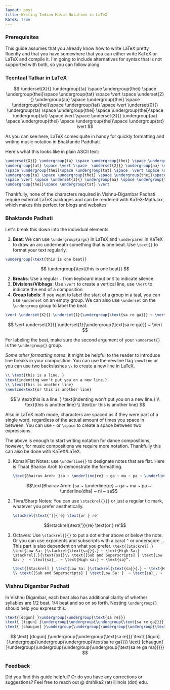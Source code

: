 ```yaml
---
layout: post
title: Writing Indian Music Notation in LaTeX
KaTeX: True
---
```



### Prerequisites

This guide assumes that you already know how to write LaTeX pretty fluently and that you have somewhere that you can either write KaTeX or LaTeX and compile it. I'm going to include alternatives for syntax that is not supported with both, so you can follow along.

### Teentaal Tatkar in LaTeX

$$
\underset{X}{} \undergroup{ta} \space \undergroup{thei} \space \undergroup{thei}\space \undergroup{tat} \space \vert \space  \underset{2}{} \undergroup{aa} \space \undergroup{thei} \space \undergroup{thei}\space \undergroup{tat} \space  \vert \underset{0}{} \undergroup{ta} \space \undergroup{thei} \space \undergroup{thei}\space \undergroup{tat} \space \vert \space \underset{3}{} \undergroup{aa} \space \undergroup{thei} \space \undergroup{thei}\space \undergroup{tat} \vert
$$

As you can see here, LaTeX comes quite in handy for quickly formatting and writing music notation in Bhaktande Paddhati. 

Here's what this looks like in plain ASCII text:

```latex
\underset{X}{} \undergroup{ta} \space \undergroup{thei} \space \undergroup{thei}\space 
\undergroup{tat} \space \vert \space  \underset{2}{} \undergroup{aa} \space \undergroup{thei} 
\space \undergroup{thei}\space \undergroup{tat} \space  \vert \space \underset{0}{} 
\undergroup{ta} \space \undergroup{thei} \space \undergroup{thei}\space \undergroup{tat} 
\space \vert \space \underset{3}{} \undergroup{aa} \space \undergroup{thei} \space 
\undergroup{thei}\space \undergroup{tat} \vert
```

Thankfully, none of the characters required in Vishnu-Digambar Padhati require external LaTeX packages and can be rendered with KaTeX-MathJax, which makes this perfect for blogs and websites!

### Bhaktande Padhati

Let's break this down into the individual elements.

1. **Beat**: We can use `\undergroup{args}` in LaTeX and `\underparen` in KaTeX to draw an arc underneath something that is one beat. Use `\text{}` to format your text regularly.

```latex
\undergroup{\text{this is one beat}}
```

$$
\undergroup{\text{this is one beat}}
$$

2. **Breaks**: Use a regular `-` from keyboard input or `S` to indicate silence. 
3. **Divisions/Vibhags**: Use `\vert` to create a vertical line, use `\Vert` to indicate the end of a composition
4. **Group labels**: If you want to label the start of a group in a taal, you can use `\underset` on an empty group. We can also use `\underset` on the `\undergroup` group to label the beat. 

```latex
\vert \underset{X}{} \underset{1}{\undergroup{\text{sa re ga}}} ~ \vert\vert
```

$$
\vert \underset{X}{} \underset{1}{\undergroup{\text{sa re ga}}} ~ \Vert
$$

For labeling the beat, make sure the second argument of your `\underset{}` is the `\undergroup{}` group.

*Some other formatting notes*: It might be helpful to the reader to introduce line breaks in your composition. You can use the newline flag `\newline` or you can use two backslashes `\\` to create a new line in LaTeX.

```latex
\\ \text{this is a line. } 
\text{indenting won't put you on a new line.}
\\ \text{this is another line} 
\newline\text{or this is another line}
```
$$
\\ \text{this is a line. }
\text{indenting won't put you on a new line.}
\\ \text{this is another line} 
\\ \text{or this is another line}
$$

Also in LaTeX math mode, characters are spaced as if they were part of a single word, regardless of the actual amount of times you space in between. You can use `~` or `\space` to create a space between two expressions.

The above is enough to start writing notation for dance compositions, however, for music compositions we require more notation. Thankfully this can also be done with KaTeX/LaTeX.

1. Komal/Flat Notes: use `\underline{}` to designate notes that are flat. Here is Thaat Bhairav Aroh to demonstrate the formatting.
   ```latex
   \text{Bhairav Aroh: }sa ~ \underline{re} ~ ga ~ ma ~ pa ~ \underline{dha} ~ ni ~ sa
   ```
   $$\text{Bhairav Aroh: }sa ~ \underline{re} ~ ga ~ ma ~ pa ~ \underline{dha} ~ ni ~ sa$$

2. Tivra/Sharp Notes: You can use `\stackrel{}{}` or just a regular tic mark, whatever you prefer aesthetically.

   ```latex
   \stackrel{\text{'}}{re} \text{or } re'
   ```

$$\stackrel{\text{'}}{re} \text{or } re'$$

3. Octaves: Use `\stackrel{}{}` to put a dot either above or below the note. Or you can use exponents and subscripts with a carat `^` or underscore `_`. This part is also dependent on what you prefer.
   ``
   \text{[Stackrel] } \text{Low Sa: }\stackrel{\text{sa}}{.} ~ \text{High Sa:} \stackrel{.}{\text{sa}}\\ \text{[Sub and Superscripts] } \text{Low Sa: }  ~ \text{sa}_. ~ \text{High sa:} ~ \text{sa}^.
   ``

   ```latex
   \text{[Stackrel] } \text{Low Sa: }\stackrel{\text{sa}}{.} ~ \text{High Sa:} \stackrel{.}{\text{sa}}
   \\ \text{[Sub and Superscripts] } \text{Low Sa: }  ~ \text{sa}_. ~ \text{High sa:} ~ \text{sa}^.
   ```

### Vishnu Digambar Padhati

In Vishnu Digambar, each beat also has additional clarity of whether syllables are 1/2 beat, 1/4 beat and so on so forth. Nesting `\undergroup{}` should help you express this.
```latex
\text{[dogun] }\undergroup{\undergroup{\text{sa re}}}
\text{ [tigun] }\undergroup{\undergroup{\undergroup{\text{sa re ga}}}}
\text{ [chaugun] }\undergroup{\undergroup{\undergroup{\undergroup{\text{sa re ga ma}}}}}
```

$$
\text{ [dogun] }\undergroup{\undergroup{\text{sa re}}}
\text{ [tigun] }\undergroup{\undergroup{\undergroup{\text{sa re ga}}}}
\text{ [chaugun] }\undergroup{\undergroup{\undergroup{\undergroup{\text{sa re ga ma}}}}}
$$

### Feedback

Did you find this guide helpful? Or do you have any corrections or suggestions? Feel free to reach out @ drshika2 (at) illinois (dot) edu.